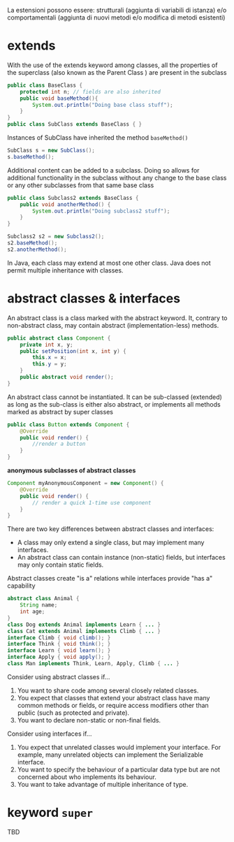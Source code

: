 La estensioni possono essere:
strutturali
(aggiunta di variabili di istanza)
e/o
comportamentali
(aggiunta di nuovi metodi e/o modifica di metodi esistenti)

# extends
With the use of the extends keyword among classes, all the properties of the superclass (also known as the Parent
Class ) are present in the subclass

```java
public class BaseClass {
	protected int n; // fields are also inherited
	public void baseMethod(){
		System.out.println("Doing base class stuff");
	}
}
public class SubClass extends BaseClass { }
```

Instances of SubClass have inherited the method `baseMethod()`

```java
SubClass s = new SubClass();
s.baseMethod(); 
```

Additional content can be added to a subclass. Doing so allows for additional functionality in the subclass without any change to the base class or any other subclasses from that same base class

```java
public class Subclass2 extends BaseClass {
	public void anotherMethod() {
		System.out.println("Doing subclass2 stuff");
	}
}
```

```java
Subclass2 s2 = new Subclass2();
s2.baseMethod();
s2.anotherMethod();
```

In Java, each class may extend at most one other class.
Java does not permit multiple inheritance with classes.

# abstract classes & interfaces

An abstract class is a class marked with the abstract keyword.
It, contrary to non-abstract class, may contain abstract (implementation-less) methods.
```java
public abstract class Component {
	private int x, y;
	public setPosition(int x, int y) {
		this.x = x;
		this.y = y;
	}
	public abstract void render();
}
```

An abstract class cannot be instantiated. It can be sub-classed (extended) as long as the sub-class is either also abstract, or implements all methods marked as abstract by super classes

```java
public class Button extends Component {
	@Override
	public void render() {
		//render a button
	}
}
```

**anonymous subclasses of abstract classes**
```java
Component myAnonymousComponent = new Component() {
	@Override
	public void render() {
		// render a quick 1-time use component
	}
}
```
There are two key differences between abstract classes and interfaces:
- A class may only extend a single class, but may implement many interfaces.
- An abstract class can contain instance (non-static) fields, but interfaces may only contain static fields.

Abstract classes create "is a" relations while interfaces provide "has a" capability

```java
abstract class Animal {
	String name;
	int age;
}
class Dog extends Animal implements Learn { ... }
class Cat extends Animal implements Climb { ... }
interface Climb { void climb(); }
interface Think { void think(); }
interface Learn { void learn(); }
interface Apply { void apply(); }
class Man implements Think, Learn, Apply, Climb { ... }
```

Consider using abstract classes if...
1. You want to share code among several closely related classes.
2. You expect that classes that extend your abstract class have many common methods or fields, or require access modifiers other than public (such as protected and private).
3. You want to declare non-static or non-final fields.

Consider using interfaces if...
1. You expect that unrelated classes would implement your interface. For example, many unrelated objects can implement the Serializable interface.
2. You want to specify the behaviour of a particular data type but are not concerned about who implements its behaviour.
3. You want to take advantage of multiple inheritance of type.

# keyword `super`

TBD
